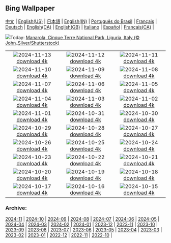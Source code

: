 ## Bing Wallpaper
[中文](README.md) |                     [English(US)](en-US.md) |                     [日本語](ja-JP.md) |                     [English(IN)](en-IN.md) |                     [Português do Brasil](pt-BR.md) |                     [Français](fr-FR.md) |                     [Deutsch](de-DE.md) |                     [English(CA)](en-CA.md) |                     [English(GB)](en-GB.md) |                     [Italiano](it-IT.md) |                     [Español](es-ES.md) |                     [Français(CA)](fr-CA.md) |                    

![](https://www.bing.com/th?id=OHR.ManarolaItaly_EN-IN1899501021_UHD.jpg&w=1000)Today: [Manarola, Cinque Terre National Park, Liguria, Italy (© John_Silver/Shutterstock)](https://www.bing.com/th?id=OHR.ManarolaItaly_EN-IN1899501021_UHD.jpg)

|      |      |      |
| :----: | :----: | :----: |
|![](https://www.bing.com/th?id=OHR.KelpForest_EN-IN9809129785_UHD.jpg&pid=hp&w=384&h=216&rs=1&c=4)2024-11-13 [download 4k](https://www.bing.com/th?id=OHR.KelpForest_EN-IN9809129785_UHD.jpg)|![](https://www.bing.com/th?id=OHR.VineyardsBlackForestFall_EN-IN7604889650_UHD.jpg&pid=hp&w=384&h=216&rs=1&c=4)2024-11-12 [download 4k](https://www.bing.com/th?id=OHR.VineyardsBlackForestFall_EN-IN7604889650_UHD.jpg)|![](https://www.bing.com/th?id=OHR.Banff24_EN-IN9205670476_UHD.jpg&pid=hp&w=384&h=216&rs=1&c=4)2024-11-11 [download 4k](https://www.bing.com/th?id=OHR.Banff24_EN-IN9205670476_UHD.jpg)|
|![](https://www.bing.com/th?id=OHR.YucatanFlamingos_EN-IN8899301061_UHD.jpg&pid=hp&w=384&h=216&rs=1&c=4)2024-11-10 [download 4k](https://www.bing.com/th?id=OHR.YucatanFlamingos_EN-IN8899301061_UHD.jpg)|![](https://www.bing.com/th?id=OHR.MoroccoMilkyWay_EN-IN8452456680_UHD.jpg&pid=hp&w=384&h=216&rs=1&c=4)2024-11-09 [download 4k](https://www.bing.com/th?id=OHR.MoroccoMilkyWay_EN-IN8452456680_UHD.jpg)|![](https://www.bing.com/th?id=OHR.GlacialRivers_EN-IN8184240040_UHD.jpg&pid=hp&w=384&h=216&rs=1&c=4)2024-11-08 [download 4k](https://www.bing.com/th?id=OHR.GlacialRivers_EN-IN8184240040_UHD.jpg)|
|![](https://www.bing.com/th?id=OHR.CanadaWolves_EN-IN6734242410_UHD.jpg&pid=hp&w=384&h=216&rs=1&c=4)2024-11-07 [download 4k](https://www.bing.com/th?id=OHR.CanadaWolves_EN-IN6734242410_UHD.jpg)|![](https://www.bing.com/th?id=OHR.ShiShiBeach_EN-IN6380183906_UHD.jpg&pid=hp&w=384&h=216&rs=1&c=4)2024-11-06 [download 4k](https://www.bing.com/th?id=OHR.ShiShiBeach_EN-IN6380183906_UHD.jpg)|![](https://www.bing.com/th?id=OHR.AdinathTemple_EN-IN6085140917_UHD.jpg&pid=hp&w=384&h=216&rs=1&c=4)2024-11-05 [download 4k](https://www.bing.com/th?id=OHR.AdinathTemple_EN-IN6085140917_UHD.jpg)|
|![](https://www.bing.com/th?id=OHR.CumbriaAutumn_EN-IN5406739257_UHD.jpg&pid=hp&w=384&h=216&rs=1&c=4)2024-11-04 [download 4k](https://www.bing.com/th?id=OHR.CumbriaAutumn_EN-IN5406739257_UHD.jpg)|![](https://www.bing.com/th?id=OHR.YucatanBiosphere_EN-IN2120875248_UHD.jpg&pid=hp&w=384&h=216&rs=1&c=4)2024-11-03 [download 4k](https://www.bing.com/th?id=OHR.YucatanBiosphere_EN-IN2120875248_UHD.jpg)|![](https://www.bing.com/th?id=OHR.BisonYellowstone_EN-IN4855239793_UHD.jpg&pid=hp&w=384&h=216&rs=1&c=4)2024-11-02 [download 4k](https://www.bing.com/th?id=OHR.BisonYellowstone_EN-IN4855239793_UHD.jpg)|
|![](https://www.bing.com/th?id=OHR.LencoisMaranhao_EN-IN6380365409_UHD.jpg&pid=hp&w=384&h=216&rs=1&c=4)2024-11-01 [download 4k](https://www.bing.com/th?id=OHR.LencoisMaranhao_EN-IN6380365409_UHD.jpg)|![](https://www.bing.com/th?id=OHR.FireworksDiwali_EN-IN6255593826_UHD.jpg&pid=hp&w=384&h=216&rs=1&c=4)2024-10-31 [download 4k](https://www.bing.com/th?id=OHR.FireworksDiwali_EN-IN6255593826_UHD.jpg)|![](https://www.bing.com/th?id=OHR.HauntedEdinburgh_EN-IN2114348431_UHD.jpg&pid=hp&w=384&h=216&rs=1&c=4)2024-10-30 [download 4k](https://www.bing.com/th?id=OHR.HauntedEdinburgh_EN-IN2114348431_UHD.jpg)|
|![](https://www.bing.com/th?id=OHR.GreatOwl_EN-IN1904350496_UHD.jpg&pid=hp&w=384&h=216&rs=1&c=4)2024-10-29 [download 4k](https://www.bing.com/th?id=OHR.GreatOwl_EN-IN1904350496_UHD.jpg)|![](https://www.bing.com/th?id=OHR.PumpkinMist_EN-IN1738754206_UHD.jpg&pid=hp&w=384&h=216&rs=1&c=4)2024-10-28 [download 4k](https://www.bing.com/th?id=OHR.PumpkinMist_EN-IN1738754206_UHD.jpg)|![](https://www.bing.com/th?id=OHR.PolarBearHug_EN-IN1521700160_UHD.jpg&pid=hp&w=384&h=216&rs=1&c=4)2024-10-27 [download 4k](https://www.bing.com/th?id=OHR.PolarBearHug_EN-IN1521700160_UHD.jpg)|
|![](https://www.bing.com/th?id=OHR.GhostForest_EN-IN3485758200_UHD.jpg&pid=hp&w=384&h=216&rs=1&c=4)2024-10-26 [download 4k](https://www.bing.com/th?id=OHR.GhostForest_EN-IN3485758200_UHD.jpg)|![](https://www.bing.com/th?id=OHR.GoldenTempleIN_EN-IN0200918572_UHD.jpg&pid=hp&w=384&h=216&rs=1&c=4)2024-10-25 [download 4k](https://www.bing.com/th?id=OHR.GoldenTempleIN_EN-IN0200918572_UHD.jpg)|![](https://www.bing.com/th?id=OHR.BodieCalifornia_EN-IN0325721047_UHD.jpg&pid=hp&w=384&h=216&rs=1&c=4)2024-10-24 [download 4k](https://www.bing.com/th?id=OHR.BodieCalifornia_EN-IN0325721047_UHD.jpg)|
|![](https://www.bing.com/th?id=OHR.MadameSherriCastle_EN-IN8531009013_UHD.jpg&pid=hp&w=384&h=216&rs=1&c=4)2024-10-23 [download 4k](https://www.bing.com/th?id=OHR.MadameSherriCastle_EN-IN8531009013_UHD.jpg)|![](https://www.bing.com/th?id=OHR.MonsterDoor_EN-IN9699696476_UHD.jpg&pid=hp&w=384&h=216&rs=1&c=4)2024-10-22 [download 4k](https://www.bing.com/th?id=OHR.MonsterDoor_EN-IN9699696476_UHD.jpg)|![](https://www.bing.com/th?id=OHR.AutumnCypress_EN-IN6952918183_UHD.jpg&pid=hp&w=384&h=216&rs=1&c=4)2024-10-21 [download 4k](https://www.bing.com/th?id=OHR.AutumnCypress_EN-IN6952918183_UHD.jpg)|
|![](https://www.bing.com/th?id=OHR.SmilingSloth_EN-IN6528412181_UHD.jpg&pid=hp&w=384&h=216&rs=1&c=4)2024-10-20 [download 4k](https://www.bing.com/th?id=OHR.SmilingSloth_EN-IN6528412181_UHD.jpg)|![](https://www.bing.com/th?id=OHR.DenderaTemple_EN-IN5970079053_UHD.jpg&pid=hp&w=384&h=216&rs=1&c=4)2024-10-19 [download 4k](https://www.bing.com/th?id=OHR.DenderaTemple_EN-IN5970079053_UHD.jpg)|![](https://www.bing.com/th?id=OHR.CentralParkAutumn_EN-IN5680267984_UHD.jpg&pid=hp&w=384&h=216&rs=1&c=4)2024-10-18 [download 4k](https://www.bing.com/th?id=OHR.CentralParkAutumn_EN-IN5680267984_UHD.jpg)|
|![](https://www.bing.com/th?id=OHR.KochiaJapan_EN-IN5650335355_UHD.jpg&pid=hp&w=384&h=216&rs=1&c=4)2024-10-17 [download 4k](https://www.bing.com/th?id=OHR.KochiaJapan_EN-IN5650335355_UHD.jpg)|![](https://www.bing.com/th?id=OHR.FossilsDorset_EN-IN8166306282_UHD.jpg&pid=hp&w=384&h=216&rs=1&c=4)2024-10-16 [download 4k](https://www.bing.com/th?id=OHR.FossilsDorset_EN-IN8166306282_UHD.jpg)|![](https://www.bing.com/th?id=OHR.MaraMigration_EN-IN7701830094_UHD.jpg&pid=hp&w=384&h=216&rs=1&c=4)2024-10-15 [download 4k](https://www.bing.com/th?id=OHR.MaraMigration_EN-IN7701830094_UHD.jpg)|


### Archive:
[2024-11](archive/en-IN/202411/README.md) | [2024-10](archive/en-IN/202410/README.md) | [2024-09](archive/en-IN/202409/README.md) | [2024-08](archive/en-IN/202408/README.md) | [2024-07](archive/en-IN/202407/README.md) | [2024-06](archive/en-IN/202406/README.md) | [2024-05](archive/en-IN/202405/README.md) | [2024-04](archive/en-IN/202404/README.md) | [2024-03](archive/en-IN/202403/README.md) | [2024-02](archive/en-IN/202402/README.md) | [2024-01](archive/en-IN/202401/README.md) | [2023-12](archive/en-IN/202312/README.md) | [2023-11](archive/en-IN/202311/README.md) | [2023-10](archive/en-IN/202310/README.md) | [2023-09](archive/en-IN/202309/README.md) | [2023-08](archive/en-IN/202308/README.md) | [2023-07](archive/en-IN/202307/README.md) | [2023-06](archive/en-IN/202306/README.md) | [2023-05](archive/en-IN/202305/README.md) | [2023-04](archive/en-IN/202304/README.md) | [2023-03](archive/en-IN/202303/README.md) | [2023-02](archive/en-IN/202302/README.md) | [2023-01](archive/en-IN/202301/README.md) | [2022-12](archive/en-IN/202212/README.md) | [2022-11](archive/en-IN/202211/README.md) | [2022-10](archive/en-IN/202210/README.md) | 